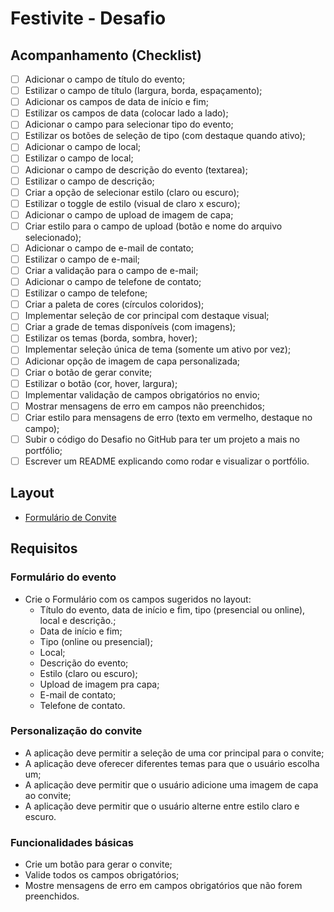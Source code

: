 # Festivite - Desafio

## Acompanhamento (Checklist)

- [ ] Adicionar o campo de título do evento;
- [ ] Estilizar o campo de título (largura, borda, espaçamento);
- [ ] Adicionar os campos de data de início e fim;
- [ ] Estilizar os campos de data (colocar lado a lado);
- [ ] Adicionar o campo para selecionar tipo do evento;
- [ ] Estilizar os botões de seleção de tipo (com destaque quando ativo);
- [ ] Adicionar o campo de local;
- [ ] Estilizar o campo de local;
- [ ] Adicionar o campo de descrição do evento (textarea);
- [ ] Estilizar o campo de descrição;
- [ ] Criar a opção de selecionar estilo (claro ou escuro);
- [ ] Estilizar o toggle de estilo (visual de claro x escuro);
- [ ] Adicionar o campo de upload de imagem de capa;
- [ ] Criar estilo para o campo de upload (botão e nome do arquivo selecionado);
- [ ] Adicionar o campo de e-mail de contato;
- [ ] Estilizar o campo de e-mail;
- [ ] Criar a validação para o campo de e-mail;
- [ ] Adicionar o campo de telefone de contato;
- [ ] Estilizar o campo de telefone;
- [ ] Criar a paleta de cores (círculos coloridos);
- [ ] Implementar seleção de cor principal com destaque visual;
- [ ] Criar a grade de temas disponíveis (com imagens);
- [ ] Estilizar os temas (borda, sombra, hover);
- [ ] Implementar seleção única de tema (somente um ativo por vez);
- [ ] Adicionar opção de imagem de capa personalizada;
- [ ] Criar o botão de gerar convite;
- [ ] Estilizar o botão (cor, hover, largura);
- [ ] Implementar validação de campos obrigatórios no envio;
- [ ] Mostrar mensagens de erro em campos não preenchidos;
- [ ] Criar estilo para mensagens de erro (texto em vermelho, destaque no campo);
- [ ] Subir o código do Desafio no GitHub para ter um projeto a mais no portfólio;
- [ ] Escrever um README explicando como rodar e visualizar o portfólio.

## Layout

- [Formulário de Convite](https://www.figma.com/community/file/1389649528880849780)

## Requisitos

### Formulário do evento

- Crie o Formulário com os campos sugeridos no layout:
  - Título do evento, data de início e fim, tipo (presencial ou online), local e descrição.;
  - Data de início e fim;
  - Tipo (online ou presencial);
  - Local;
  - Descrição do evento;
  - Estilo (claro ou escuro);
  - Upload de imagem pra capa;
  - E-mail de contato;
  - Telefone de contato.

### Personalização do convite

- A aplicação deve permitir a seleção de uma cor principal para o convite;
- A aplicação deve oferecer diferentes temas para que o usuário escolha um;
- A aplicação deve permitir que o usuário adicione uma imagem de capa ao convite;
- A aplicação deve permitir que o usuário alterne entre estilo claro e escuro.

### Funcionalidades básicas

- Crie um botão para gerar o convite;
- Valide todos os campos obrigatórios;
- Mostre mensagens de erro em campos obrigatórios que não forem preenchidos.
